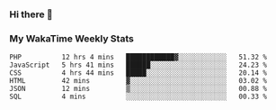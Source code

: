 ### Hi there 👋

<!--
**royschrauwen/royschrauwen** is a ✨ _special_ ✨ repository because its `README.md` (this file) appears on your GitHub profile.

Here are some ideas to get you started:

- 🔭 I’m currently working on ...
- 🌱 I’m currently learning ...
- 👯 I’m looking to collaborate on ...
- 🤔 I’m looking for help with ...
- 💬 Ask me about ...
- 📫 How to reach me: ...
- 😄 Pronouns: ...
- ⚡ Fun fact: ...
-->


### My WakaTime Weekly Stats
<!--START_SECTION:waka-->

```text
PHP          12 hrs 4 mins   ████████████▓░░░░░░░░░░░░   51.32 %
JavaScript   5 hrs 41 mins   ██████░░░░░░░░░░░░░░░░░░░   24.23 %
CSS          4 hrs 44 mins   █████░░░░░░░░░░░░░░░░░░░░   20.14 %
HTML         42 mins         ▓░░░░░░░░░░░░░░░░░░░░░░░░   03.02 %
JSON         12 mins         ▒░░░░░░░░░░░░░░░░░░░░░░░░   00.88 %
SQL          4 mins          ░░░░░░░░░░░░░░░░░░░░░░░░░   00.33 %
```

<!--END_SECTION:waka-->
